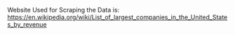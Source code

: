 Website Used for Scraping the Data is: https://en.wikipedia.org/wiki/List_of_largest_companies_in_the_United_States_by_revenue

